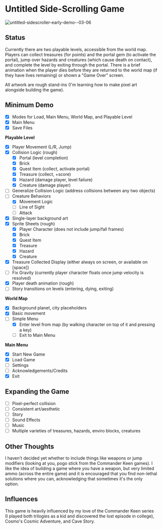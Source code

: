 # Untitled Side-Scrolling Game

![untitled-sidescroller-early-demo--03-06](https://user-images.githubusercontent.com/69212809/223170546-fca04225-034e-4587-96b5-c31302b2422c.gif)


## Status
Currently there are two playable levels, accessible from the world map. Players can collect treasures (for points) and the portal gem (to activate the portal), jump over hazards and creatures (which cause death on contact), and complete the level by exiting through the portal. There is a brief animation when the player dies before they are returned to the world map (if they have lives remaining) or shown a "Game Over" screen.

All artwork are rough stand-ins (I'm learning how to make pixel art alongside building the game).

## Minimum Demo
- [x] Modes for Load, Main Menu, World Map, and Playable Level
- [x] Main Menu
- [x] Save Files

**Playable Level**
- [x] Player Movement (L/R, Jump)
- [x] Collision Logic (rough)
    - [x] Portal (level completion)
    - [x] Brick
    - [x] Quest Item (collect, activate portal)
    - [x] Treasure (collect, +score)
    - [x] Hazard (damage player, level failure)
    - [x] Creature (damage player)
- [ ] Generalize Collision Logic (address collisions between any two objects)
- [ ] Creature Behaviors
    - [x] Movement Logic
    - [ ] Line of Sight
    - [ ] Attack 
- [x] Single-layer background art
- [x] Sprite Sheets (rough)
    - [x] Player Character (does not include jump/fall frames)
    - [x] Brick
    - [x] Quest Item
    - [x] Treasure
    - [x] Hazard
    - [x] Creature
- [x] Treasure Collected Display (either always on screen, or available on [space])
- [ ] Fix Gravity (currently player character floats once jump velocity is resolved)
- [x] Player death animation (rough)
- [ ] Story transitions on levels (entering, dying, exiting)

**World Map**
- [x] Background planet, city placeholders
- [x] Basic movement
- [ ] Simple Menu
    - [x] Enter level from map (by walking character on top of it and pressing a key)
    - [ ] Exit to Main Menu

**Main Menu**
- [x] Start New Game
- [x] Load Game
- [ ] Settings
- [ ] Acknowledgements/Credits
- [x] Exit

## Expanding the Game
- [ ] Pixel-perfect collision
- [ ] Consistent art/aesthetic
- [ ] Story
- [ ] Sound Effects
- [ ] Music
- [ ] Multiple varieties of treasures, hazards, enviro blocks, creatures

## Other Thoughts
I haven't decided yet whether to include things like weapons or jump modifiers (looking at you, pogo stick from the Commander Keen games). I like the idea of building a game where you have a weapon, but very limited ammo (across the entire game) and it is encouraged that you find non-lethal solutions where you can, acknowledging that sometimes it's the only option.

## Influences
This game is heavily influenced by my love of the Commander Keen series (I played both trilogies as a kid and discovered the lost episode in college), Cosmo's Cosmic Adventure, and Cave Story.
